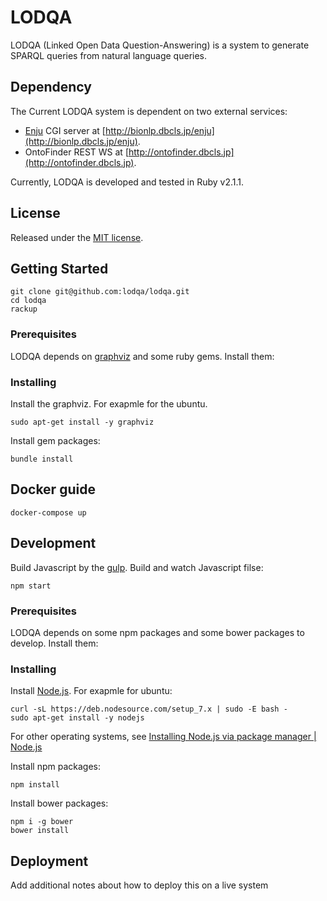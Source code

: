 LODQA
=============
LODQA (Linked Open Data Question-Answering) is a system to generate SPARQL queries from natural language queries.


Dependency
----------
The Current LODQA system is dependent on two external services:

- [Enju](http://kmcs.nii.ac.jp/enju/) CGI server at [http://bionlp.dbcls.jp/enju](http://bionlp.dbcls.jp/enju).
- OntoFinder REST WS at [http://ontofinder.dbcls.jp](http://ontofinder.dbcls.jp).

Currently, LODQA is developed and tested in Ruby v2.1.1.


License
-------
Released under the [MIT license](http://opensource.org/licenses/MIT).

## Getting Started

```
git clone git@github.com:lodqa/lodqa.git
cd lodqa
rackup
```
### Prerequisites

LODQA depends on [graphviz](http://www.graphviz.org/) and some ruby gems.
Install them:

### Installing

Install the graphviz.
For exapmle for the ubuntu.

```
sudo apt-get install -y graphviz
```

Install gem packages:

```
bundle install
```

## Docker guide

```
docker-compose up
```

## Development

Build Javascript by the [gulp](http://gulpjs.com/).
Build and watch Javascript filse:

```
npm start
```

### Prerequisites

LODQA depends on some npm packages and some bower packages to develop.
Install them:

### Installing
Install [Node.js](https://nodejs.org). For exapmle for ubuntu:

```
curl -sL https://deb.nodesource.com/setup_7.x | sudo -E bash -
sudo apt-get install -y nodejs
```

For other operating systems, see [Installing Node.js via package manager | Node.js](https://nodejs.org/en/download/package-manager/#debian-and-ubuntu-based-linux-distributions)

Install npm packages:

```
npm install
```

Install bower packages:
```
npm i -g bower
bower install
```

## Deployment

Add additional notes about how to deploy this on a live system
